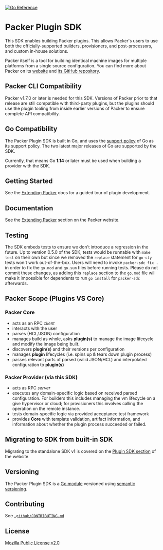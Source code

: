 [![Go Reference](https://pkg.go.dev/badge/github.com/hashicorp/packer-plugin-sdk/.svg)](https://pkg.go.dev/github.com/hashicorp/packer-plugin-sdk/)

# Packer Plugin SDK

This SDK enables building Packer plugins. This allows Packer's users to use both the officially-supported builders, provisioners, and post-processors, and custom in-house solutions.

Packer itself is a tool for building identical machine images for multiple platforms from a single source configuration. You can find more about Packer on its [website](https://www.packer.io) and [its GitHub repository](https://github.com/hashicorp/packer).

## Packer CLI Compatibility

Packer v1.7.0 or later is needed for this SDK. Versions of Packer prior to that release are still compatible with third-party plugins, but the plugins should use the plugin tooling from inside earlier versions of Packer to ensure complete API compatibility.

## Go Compatibility

The Packer Plugin SDK is built in Go, and uses the [support policy](https://golang.org/doc/devel/release.html#policy) of Go as its support policy. The two latest major releases of Go are supported by the SDK.

Currently, that means Go **1.14** or later must be used when building a provider with the SDK.

## Getting Started

See the [Extending Packer](https://www.packer.io/docs/plugins/creation#extending-packer) docs for a guided tour of plugin development.

## Documentation

See the [Extending Packer](https://www.packer.io/docs/plugins/creation#extending-packer) section on the Packer website.

## Testing

The SDK embeds tests to ensure we don't introduce a regression in the future. Up to version 0.5.0 of the SDK, tests would be runnable with `make test` on their own but since we removed the `replace` statement for `go-cty` tests won't work out-of-the-box. Users will need to  invoke `packer-sdc fix .` in order to fix the `go.mod` and `go.sum` files before running tests.
Please do not commit these changes, as adding this `replace` section to the `go.mod` file will make it impossible for dependents to run `go install` for `packer-sdc` afterwards.

## Packer Scope (Plugins VS Core)

### Packer Core

 - acts as an RPC _client_
 - interacts with the user
 - parses (HCL/JSON) configuration
 - manages build as whole, asks **plugin(s)** to manage the image lifecycle and modify the image being built.
 - discovers **plugin(s)** and their versions per configuration
 - manages **plugin** lifecycles (i.e. spins up & tears down plugin process)
 - passes relevant parts of parsed (valid JSON/HCL) and interpolated configuration to **plugin(s)**

### Packer Provider (via this SDK)

 - acts as RPC _server_
 - executes any domain-specific logic based on received parsed configuration. For builders this includes managing the vm lifecycle on a give hypervisor or cloud; for provisioners this involves calling the operation on the remote instance.
 - tests domain-specific logic via provided acceptance test framework
 - provides **Core** with template validation, artifact information, and information about whether the plugin process succeeded or failed.

## Migrating to SDK from built-in SDK

Migrating to the standalone SDK v1 is covered on the [Plugin SDK section](https://packer-git-master.hashicorp.vercel.app/guides/1.7-plugin-upgrade) of the website.

## Versioning

The Packer Plugin SDK is a [Go module](https://github.com/golang/go/wiki/Modules) versioned using [semantic versioning](https://semver.org/).

## Contributing

See [`.github/CONTRIBUTING.md`](https://github.com/hashicorp/packer-plugin-sdk/blob/master/.github/CONTRIBUTING.md)

## License

[Mozilla Public License v2.0](https://github.com/hashicorp/Packer-plugin-sdk/blob/master/LICENSE)
